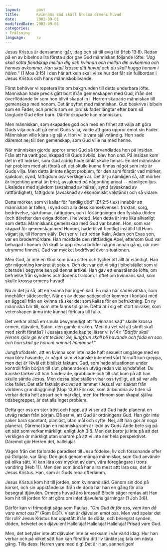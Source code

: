 ```yaml
---
layout:       post
title:        Kvinnans säd skall krossa ormens huvud
date:         2002-09-01
modifiedDate: 2002-09-01
categories:
- Frälsning
language:     sv
---
```

Jesus Kristus är densamme igår, idag och så till evig tid (Heb 13:8). Redan på en av bibelns allra första sidor gav Gud människan följande löfte: <em>"Jag skall sätta fiendskap mellan dig och kvinnan och mellan din avkomma och hennes avkomma. Han skall krossa ditt huvud och du skall hugga honom i hälen."</em> (1 Mos 3:15) I den här artikeln skall vi se hur det får sin fullbordan i Jesus Kristus och hans människoblivande.

Först behöver vi repetera lite om bakgrunden till detta underbara löfte. Människan hade precis gått bort ifrån gemenskapen med Gud, ifrån det överflödande liv som hon blivit skapat in i. Herren skapade människan till gemenskap med honom. Det är syftet med människan. Gud beskrivs i bibeln som en Fader, och precis som en jordisk fader längtar efter barn så längtade Gud efter barn. Därför skapade han människan.

Men människan, som skapades god och med en frihet att välja att göra Guds vilja och att gå emot Guds vilja, valde att göra uppror emot sin Fader. Människan ville klara sig själv. Hon ville vara självständig. Hon sade däremot nej till den gemenskap, som Gud ville ha med henne.

När människan gjorde uppror emot Gud så förvandlades hon på insidan. Från att ha varit god, skapad till Guds avbild, blev hon ond. På insidan kom det in ett mörker, som Gud aldrig hade tänkt skulle finnas. En del människor har problem med att förstå att det skulle kunna finnas något som inte är Guds vilja. Men detta är inte något problem, för den som förstår vad mörker, sjukdom, synd, fattigdom osv verkligen är. Det är ju nämligen så, att mörker är ingenting annat än brist, avsaknad på någonting annat -- nämligen ljus. Likaledes med sjukdom (avsaknad av hälsa), synd (avsaknad av rättfärdighet), fattigdom (avsaknad av ekonomiskt välstånd) och så vidare.

Detta mörker, som vi kallar för "andlig död" (Ef 2:5 t.ex) innebär att människan är fallen, i synd och alla dess konsekvenser: fruktan, sorg, bedrövelse, sjukdomar, fattigdom, och i förlängningen den fysiska döden (och därefter den eviga döden, i helvetet). Men detta är inte lika allvarligt som detta: Människans gemenskap med Gud var bruten. Hon, som var skapad för gemenskap med Honom, hade blivit fientligt inställd till Hans vägar; ja, till Honom själv. Det ser vi i att redan Kain, Adam och Evas son, var en brodermördare. Han mördade den rättfärdige Abel, eftersom Gud var behagad i honom (Vi skall ta upp dessa bröder någon annan gång, när mer utrymme finnes). Gud var mycket bedrövad över situationen.

Men Gud, är inte en Gud som bara sitter och tycker att allt är eländigt. Han gör någonting konkret åt saken. Och det var det vi såg i bibelstället som vi citerade i begynnelsen på denna artikel. Han gav ett enastående löfte, om befrielse från syndens och dödens träldom. Löftet om kvinnans säd, som skulle krossa ormens huvud!

Nu är det ju så, att en kvinna har ingen säd. En man har sädesvätska, som innehåller sädesceller. När en av dessa sädesceller kommer i kontakt med en äggcell från en kvinna så sker det som kallas för en befruktning. En ny människa blir till, som inte fanns tidigare. Detta är i sig ett stort mirakel, som vetenskapen ännu inte kunnat förklara till fullo.

Det verkar alltså en smula besynnerligt att "kvinnans säd" skulle krossa ormen, djävulen, Satan, den gamle draken. Men du vet väl att skrift skall med skrift förstås? I Jesajas sjunde kapitel läser vi (v14): <em>"Därför skall Herren själv ge er ett tecken: Se, jungfrun skall bli havande och föda en son och hon skall ge honom namnet Immanuel."</em>

Jungfrufödseln, att en kvinna som inte hade haft sexuellt umgänge med en man blev havande, är något som vi kanske inte med vårt förnuft kan greppa, men det är likväl ett bibliskt faktum. Gud, som hade situationen under kontroll från början till slut, planerade en utväg redan vid syndafallet. Du kanske tänker att han funderade, grubblade och till slut kom på att han skulle sända Jesus. Men dessa bibelställen visar oss tydligt, att så var alls icke fallet. Det står faktiskt skrivet att lammet (Jesus) var slaktat från världens grundläggning! (Upp 13:8) För oss, som är bundna av tiden så verkar detta helt absurt och märkligt, men för Honom som skapat själva tidsbegreppet, är det alls inget problem.

Detta ger oss en stor tröst och hopp, att vi ser att Gud hade planerat en utväg redan från början. Då ser vi, att Gud är ordningens Gud. Han gör inte saker bara spontant, planlöst, utan mål och syfte. Nej, allt han gör är noga planerat. Däremot kan en människa som är ledd av Guds Ande bete sig på ett sätt som verkar märkligt, enligt Joh 3:8. Men det beror ju inte på att det verkligen <em>är</em> märkligt utan snarare på att vi inte ser hela perspektivet. Däremot gör Herren det, halleluja!

Vägen från det förlorade paradiset till Jesu födelse, liv och försonande offer på Golgata, var lång. Den gick genom många människor, som Gud använde på olika sätt. Vi kan lära oss mycket av dem, våra föregångare i trons vandring (Heb 11). Men den som ändå har allra mest attt lära oss, det är Jesus Kristus. Han, som är Guds rena offerlamm.

Jesus Kristus kom hit till jorden, som kvinnans säd. Genom sin död på korset, och sin uppståndelse ifrån de döda har han en gång för alla besegrat djävulen. Ormens huvud äro krossat! Bibeln säger rentav att Han kom hit till jorden för att göra om intet djävulens gärningar (1 Joh 3:8).

Därför kan vi frimodigt säga som Paulus, <em>"Om Gud är för oss, vem kan då vara emot oss?"</em> (Rom 8:31). Visst är djävulen emot oss. Men vad spelar det för roll? Jesus Kristus har uppstått ifrån de döda, och besegrat synden, döden, helvetet och djävulen! Halleluja! Halleluja! Halleluja! Prisad vare Gud.

Men, det betyder inte att djävulen inte är verksam i vår värld idag. Hur han verkar och på vilket sätt han kan förstöra ditt liv tänkte jag tala om nästa gång. Tills dess: Herren vare med dig! Det är Han, sannerligen!

